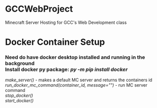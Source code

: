 # GCCWebProject

Minecraft Server Hosting for GCC's Web Development class

# Docker Container Setup

### Need do have docker desktop installed and running in the background <br> Install docker py package: *py -m pip install docker*
*make_server()* - makes a default MC server and returns the containers id <br>
*run_docker_mc_command(container_id, message="")* - run MC server command <br>
*stop_docker()* <br>
*start_docker()* <br>
